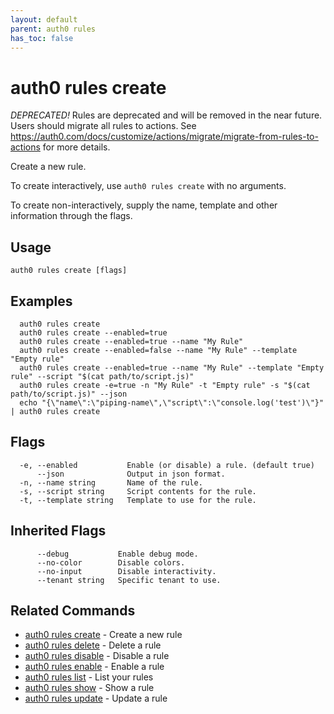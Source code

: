 ```yaml
---
layout: default
parent: auth0 rules
has_toc: false
---
```

# auth0 rules create

*DEPRECATED!* Rules are deprecated and will be removed in the near future. Users should migrate all rules to actions. See https://auth0.com/docs/customize/actions/migrate/migrate-from-rules-to-actions for more details.

Create a new rule.

To create interactively, use `auth0 rules create` with no arguments.

To create non-interactively, supply the name, template and other information through the flags.

## Usage
```
auth0 rules create [flags]
```

## Examples

```
  auth0 rules create
  auth0 rules create --enabled=true
  auth0 rules create --enabled=true --name "My Rule" 
  auth0 rules create --enabled=false --name "My Rule" --template "Empty rule"
  auth0 rules create --enabled=true --name "My Rule" --template "Empty rule" --script "$(cat path/to/script.js)"
  auth0 rules create -e=true -n "My Rule" -t "Empty rule" -s "$(cat path/to/script.js)" --json
  echo "{\"name\":\"piping-name\",\"script\":\"console.log('test')\"}" | auth0 rules create
```


## Flags

```
  -e, --enabled           Enable (or disable) a rule. (default true)
      --json              Output in json format.
  -n, --name string       Name of the rule.
  -s, --script string     Script contents for the rule.
  -t, --template string   Template to use for the rule.
```


## Inherited Flags

```
      --debug           Enable debug mode.
      --no-color        Disable colors.
      --no-input        Disable interactivity.
      --tenant string   Specific tenant to use.
```


## Related Commands

- [auth0 rules create](auth0_rules_create.md) - Create a new rule
- [auth0 rules delete](auth0_rules_delete.md) - Delete a rule
- [auth0 rules disable](auth0_rules_disable.md) - Disable a rule
- [auth0 rules enable](auth0_rules_enable.md) - Enable a rule
- [auth0 rules list](auth0_rules_list.md) - List your rules
- [auth0 rules show](auth0_rules_show.md) - Show a rule
- [auth0 rules update](auth0_rules_update.md) - Update a rule


